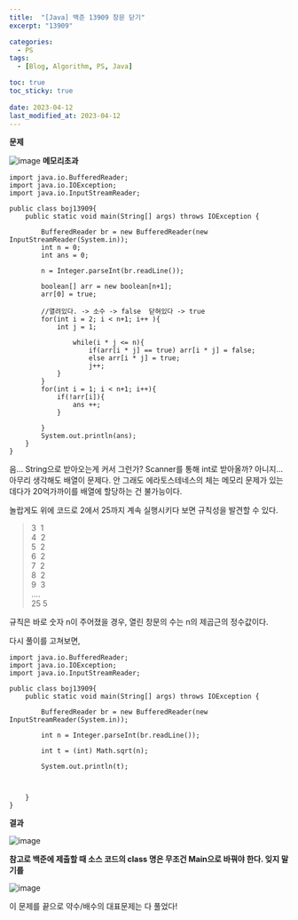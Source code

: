 ```yaml
---
title:  "[Java] 백준 13909 창문 닫기"
excerpt: "13909"

categories:
  - PS
tags:
  - [Blog, Algorithm, PS, Java]

toc: true
toc_sticky: true
 
date: 2023-04-12
last_modified_at: 2023-04-12
---
```

**문제**

![image](https://user-images.githubusercontent.com/62383521/231456871-04b35602-8cb9-40cf-bece-fe746961e634.png)
**메모리초과**

```
import java.io.BufferedReader;
import java.io.IOException;
import java.io.InputStreamReader;

public class boj13909{
    public static void main(String[] args) throws IOException {

        BufferedReader br = new BufferedReader(new InputStreamReader(System.in));
        int n = 0;
        int ans = 0;
        
        n = Integer.parseInt(br.readLine());

        boolean[] arr = new boolean[n+1];
        arr[0] = true;

        //열려있다. -> 소수 -> false  닫혀있다 -> true
        for(int i = 2; i < n+1; i++ ){
            int j = 1;
            
                while(i * j <= n){
                    if(arr[i * j] == true) arr[i * j] = false;
                    else arr[i * j] = true;
                    j++;
            }
        }
        for(int i = 1; i < n+1; i++){
            if(!arr[i]){
                ans ++;
            }

        }
        System.out.println(ans);
    }
}
```

음... String으로 받아오는게 커서 그런가? Scanner를 통해 int로 받아올까? 아니지... 아무리 생각해도 배열이 문제다. 안 그래도 에라토스테네스의 체는 메모리 문제가 있는데다가 20억가까이를 배열에 할당하는 건 불가능이다.

놀랍게도 위에 코드로 2에서 25까지 계속 실행시키다 보면 규칙성을 발견할 수 있다.

> 3  1  
> 4  2  
> 5  2  
> 6  2  
> 7  2  
> 8  2  
> 9  3  
> ....  
> 25 5 

규칙은 바로 숫자 n이 주어졌을 경우, 열린 창문의 수는 n의 제곱근의 정수값이다. 

다시 풀이를 고쳐보면,

```
import java.io.BufferedReader;
import java.io.IOException;
import java.io.InputStreamReader;

public class boj13909{
    public static void main(String[] args) throws IOException {

        BufferedReader br = new BufferedReader(new InputStreamReader(System.in));

        int n = Integer.parseInt(br.readLine());

        int t = (int) Math.sqrt(n);
        
        System.out.println(t);



    }
}
```

**결과**

![image](https://user-images.githubusercontent.com/62383521/231456953-66b9538a-3967-4cb5-94df-cdb6d4bbd7df.png)


**참고로 백준에 제출할 때 소스 코드의 class 명은 무조건 Main으로 바꿔야 한다. 잊지 말기를**

![image](https://user-images.githubusercontent.com/62383521/231457599-8ca97ac3-0165-453c-9d07-b15d1402ee21.png)

이 문제를 끝으로 약수/배수의 대표문제는 다 풀었다! 